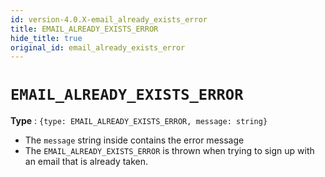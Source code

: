 ```yaml
---
id: version-4.0.X-email_already_exists_error
title: EMAIL_ALREADY_EXISTS_ERROR
hide_title: true
original_id: email_already_exists_error
---
```


# ``EMAIL_ALREADY_EXISTS_ERROR``
**Type** : ``{type: EMAIL_ALREADY_EXISTS_ERROR, message: string}``
- The ``message`` string inside contains the error message
- The ``EMAIL_ALREADY_EXISTS_ERROR`` is thrown when trying to sign up with an email that is already taken.